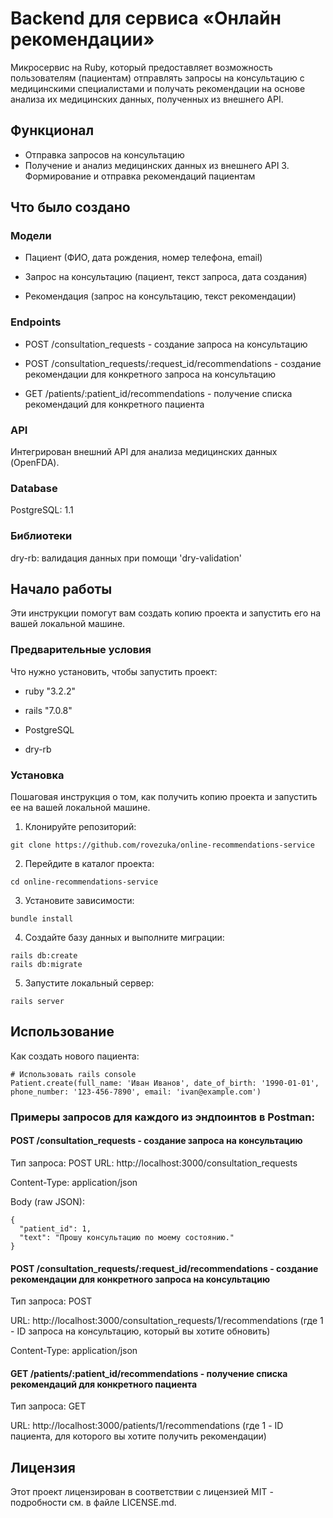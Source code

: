 # Backend для сервиса «Онлайн рекомендации»

Микросервис на Ruby, который предоставляет возможность пользователям (пациентам) отправлять запросы на консультацию с медицинскими специалистами и получать рекомендации на основе анализа их медицинских данных, полученных из внешнего API.

## Функционал

+ Отправка запросов на консультацию
+ Получение и анализ медицинских данных из внешнего API 3. Формирование и отправка рекомендаций пациентам

## Что было создано

### Модели

- Пациент (ФИО, дата рождения, номер телефона, email)

- Запрос на консультацию (пациент, текст запроса, дата создания) 

- Рекомендация (запрос на консультацию, текст рекомендации)

### Endpoints

- POST /consultation_requests - создание запроса на консультацию

- POST /consultation_requests/:request_id/recommendations - создание рекомендации для конкретного запроса на консультацию

- GET /patients/:patient_id/recommendations - получение списка рекомендаций для конкретного пациента

### API

Интегрирован внешний API для анализа медицинских данных (OpenFDA).

### Database

PostgreSQL:  1.1

### Библиотеки

dry-rb: валидация данных при помощи 'dry-validation'

## Начало работы

Эти инструкции помогут вам создать копию проекта и запустить его на вашей локальной машине.

### Предварительные условия

Что нужно установить, чтобы запустить проект:

- ruby "3.2.2"

- rails "7.0.8"

- PostgreSQL

- dry-rb


### Установка

Пошаговая инструкция о том, как получить копию проекта и запустить ее на вашей локальной машине.

1. Клонируйте репозиторий:
```
git clone https://github.com/rovezuka/online-recommendations-service
```

2. Перейдите в каталог проекта:
```
cd online-recommendations-service
```

3. Установите зависимости:
```
bundle install
```

4. Создайте базу данных и выполните миграции:
```
rails db:create
rails db:migrate
```

5. Запустите локальный сервер:
```
rails server
```

## Использование

Как создать нового пациента:
```
# Использовать rails console
Patient.create(full_name: 'Иван Иванов', date_of_birth: '1990-01-01', phone_number: '123-456-7890', email: 'ivan@example.com')
```

### Примеры запросов для каждого из эндпоинтов в Postman:

#### POST /consultation_requests - создание запроса на консультацию

Тип запроса: POST
URL: http://localhost:3000/consultation_requests 

Content-Type: application/json

Body (raw JSON):
```
{
  "patient_id": 1,
  "text": "Прошу консультацию по моему состоянию."
}
```

#### POST /consultation_requests/:request_id/recommendations - создание рекомендации для конкретного запроса на консультацию

Тип запроса: POST

URL: http://localhost:3000/consultation_requests/1/recommendations (где 1 - ID запроса на консультацию, который вы хотите обновить)

Content-Type: application/json

#### GET /patients/:patient_id/recommendations - получение списка рекомендаций для конкретного пациента

Тип запроса: GET

URL: http://localhost:3000/patients/1/recommendations (где 1 - ID пациента, для которого вы хотите получить рекомендации)

## Лицензия
Этот проект лицензирован в соответствии с лицензией MIT - подробности см. в файле LICENSE.md.
